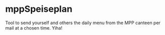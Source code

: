 # mppSpeiseplan
Tool to send yourself and others the daily menu from the MPP canteen per mail at a chosen time. Yiha!
